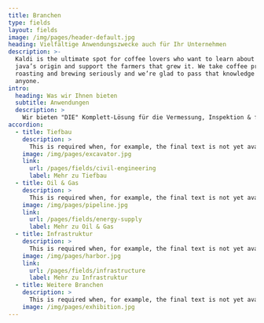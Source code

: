 ```yaml
---
title: Branchen
type: fields
layout: fields
image: /img/pages/header-default.jpg
heading: Vielfältige Anwendungszwecke auch für Ihr Unternehmen
description: >-
  Kaldi is the ultimate spot for coffee lovers who want to learn about their
  java’s origin and support the farmers that grew it. We take coffee production,
  roasting and brewing seriously and we’re glad to pass that knowledge to
  anyone.
intro:
  heading: Was wir Ihnen bieten
  subtitle: Anwendungen
  description: >
    Wir bieten "DIE" Komplett-Lösung für die Vermessung, Inspektion & fachspezifische Bewertung von Oberflächen und Untergründen.
accordion:
  - title: Tiefbau
    description: >
      This is required when, for example, the final text is not yet available. Dummy text is also known as 'fill text'. It is said that song composers of the past used dummy texts as lyrics.
    image: /img/pages/excavator.jpg
    link:
      url: /pages/fields/civil-engineering
      label: Mehr zu Tiefbau
  - title: Oil & Gas
    description: >
      This is required when, for example, the final text is not yet available. Dummy text is also known as 'fill text'. It is said that song composers of the past used dummy texts as lyrics.
    image: /img/pages/pipeline.jpg
    link:
      url: /pages/fields/energy-supply
      label: Mehr zu Oil & Gas
  - title: Infrastruktur
    description: >
      This is required when, for example, the final text is not yet available. Dummy text is also known as 'fill text'. It is said that song composers of the past used dummy texts as lyrics.
    image: /img/pages/harbor.jpg
    link:
      url: /pages/fields/infrastructure
      label: Mehr zu Infrastruktur
  - title: Weitere Branchen
    description: >
      This is required when, for example, the final text is not yet available. Dummy text is also known as 'fill text'. It is said that song composers of the past used dummy texts as lyrics.
    image: /img/pages/exhibition.jpg
---
```



